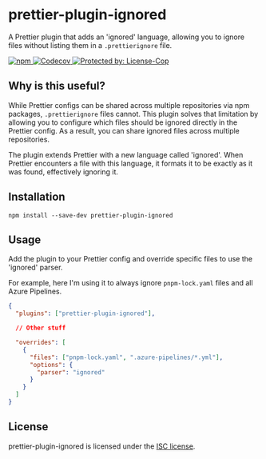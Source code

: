 # prettier-plugin-ignored

A Prettier plugin that adds an 'ignored' language, allowing you to ignore files without listing them in a `.prettierignore` file.

<a href="https://www.npmjs.com/package/prettier-plugin-ignored">
  <img alt="npm" src="https://img.shields.io/npm/v/prettier-plugin-ignored?logo=npm">
</a>

<a href="https://app.codecov.io/gh/tobysmith568/prettier-plugin-ignored">
  <img alt="Codecov" src="https://img.shields.io/codecov/c/github/tobysmith568/prettier-plugin-ignored?logo=codecov&label=Coverage">
</a>

<a href="https://license-cop.js.org">
  <img alt="Protected by: License-Cop" src="https://license-cop.js.org/shield.svg">
</a>

## Why is this useful?

While Prettier configs can be shared across multiple repositories via npm packages, `.prettierignore` files cannot. This plugin solves that limitation by allowing you to configure which files should be ignored directly in the Prettier config. As a result, you can share ignored files across multiple repositories.

The plugin extends Prettier with a new language called 'ignored'. When Prettier encounters a file with this language, it formats it to be exactly as it was found, effectively ignoring it.

## Installation

```pwsh
npm install --save-dev prettier-plugin-ignored
```

## Usage

Add the plugin to your Prettier config and override specific files to use the 'ignored' parser.

For example, here I'm using it to always ignore `pnpm-lock.yaml` files and all Azure Pipelines.

```json
{
  "plugins": ["prettier-plugin-ignored"],

  // Other stuff

  "overrides": [
    {
      "files": ["pnpm-lock.yaml", ".azure-pipelines/*.yml"],
      "options": {
        "parser": "ignored"
      }
    }
  ]
}
```

## License

prettier-plugin-ignored is licensed under the [ISC license](./LICENSE.md).
